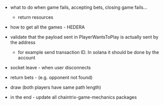 - what to do when game fails, accepting bets, closing game fails...
    - return resources

- how to get all the games - HEDERA

- validate that the payload sent in PlayerWantsToPlay is actually sent by the address
  - for example send transaction ID. In solana it should be done by the account 

- socket leave - when user disconnects

- return bets - (e.g. opponent not found)

- draw (both players have same path length)

- in the end - update all chaintrix-game-mechanics packages
